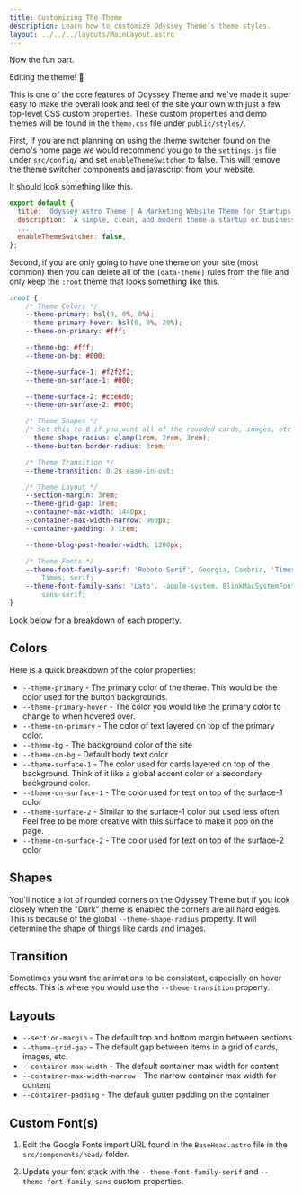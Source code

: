 ```yaml
---
title: Customizing The Theme
description: Learn how to customize Odyssey Theme's theme styles.
layout: ../../../layouts/MainLayout.astro
---
```


Now the fun part. 

Editing the theme! 🎉

This is one of the core features of Odyssey Theme and we've made it super easy to make the overall look and feel of the site your own with just a few top-level CSS custom properties. These custom properties and demo themes will be found in the `theme.css` file under `public/styles/`.

First, If you are not planning on using the theme switcher found on the demo's home page we would recommend you go to the `settings.js` file under `src/config/` and set `enableThemeSwitcher` to false. This will remove the theme switcher components and javascript from your website.

It should look something like this.

```js
export default {
  title: `Odyssey Astro Theme | A Marketing Website Theme for Startups and Businesses`,
  description: `A simple, clean, and modern theme a startup or businesses' marketing website.`,
  ...
  enableThemeSwitcher: false,
};
```

Second, if you are only going to have one theme on your site (most common) then you can delete all of the `[data-theme]` rules from the file and only keep the `:root` theme that looks something like this.

```css
:root {
	/* Theme Colors */
	--theme-primary: hsl(0, 0%, 0%);
	--theme-primary-hover: hsl(0, 0%, 20%);
	--theme-on-primary: #fff;

	--theme-bg: #fff;
	--theme-on-bg: #000;

	--theme-surface-1: #f2f2f2;
	--theme-on-surface-1: #000;

	--theme-surface-2: #cce6d0;
	--theme-on-surface-2: #000;

	/* Theme Shapes */
	/* Set this to 0 if you want all of the rounded cards, images, etc to be straight edges */
	--theme-shape-radius: clamp(1rem, 2rem, 3rem);
	--theme-button-border-radius: 3rem;

	/* Theme Transition */
	--theme-transition: 0.2s ease-in-out;

	/* Theme Layout */
	--section-margin: 3rem;
	--theme-grid-gap: 1rem;
	--container-max-width: 1440px;
	--container-max-width-narrow: 960px;
	--container-padding: 0 1rem;

	--theme-blog-post-header-width: 1200px;

	/* Theme Fonts */
	--theme-font-family-serif: 'Roboto Serif', Georgia, Cambria, 'Times New Roman',
		Times, serif;
	--theme-font-family-sans: 'Lato', -apple-system, BlinkMacSystemFont,
		sans-serif;
}
```

Look below for a breakdown of each property.

## Colors

Here is a quick breakdown of the color properties:

- `--theme-primary` - The primary color of the theme. This would be the color used for the button backgrounds.
- `--theme-primary-hover` - The color you would like the primary color to change to when hovered over.
- `--theme-on-primary` - The color of text layered on top of the primary color.
- `--theme-bg` - The background color of the site
- `--theme-on-bg` - Default body text color
- `--theme-surface-1` - The color used for cards layered on top of the background. Think of it like a global accent color or a secondary background color.
- `--theme-on-surface-1` - The color used for text on top of the surface-1 color
- `--theme-surface-2` - Similar to the surface-1 color but used less often. Feel free to be more creative with this surface to make it pop on the page.
- `--theme-on-surface-2` - The color used for text on top of the surface-2 color

## Shapes

You'll notice a lot of rounded corners on the Odyssey Theme but if you look closely when the "Dark" theme is enabled the corners are all hard edges. This is because of the global `--theme-shape-radius` property. It will determine the shape of things like cards and images.

## Transition

Sometimes you want the animations to be consistent, especially on hover effects. This is where you would use the `--theme-transition` property.

## Layouts

- `--section-margin` - The default top and bottom margin between sections
- `--theme-grid-gap` - The default gap between items in a grid of cards, images, etc.
-	`--container-max-width` - The default container max width for content
-	`--container-max-width-narrow` - The narrow container max width for content
-	`--container-padding` - The default gutter padding on the container

## Custom Font(s)

1. Edit the Google Fonts import URL found in the `BaseHead.astro` file in the `src/components/head/` folder.

2. Update your font stack with the `--theme-font-family-serif` and `--theme-font-family-sans` custom properties.

